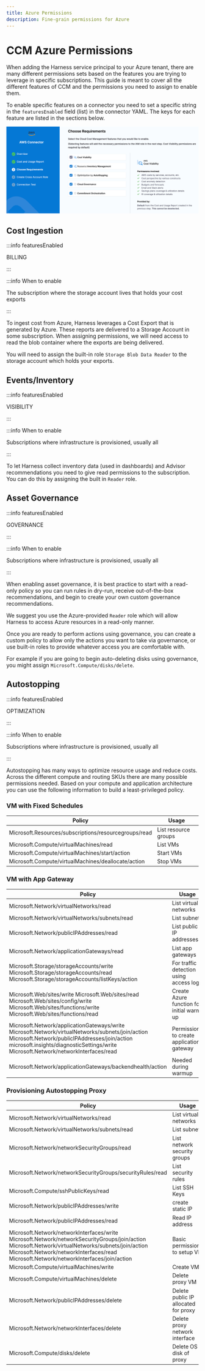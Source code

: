 ```yaml
---
title: Azure Permissions
description: Fine-grain permissions for Azure
---
```


# CCM Azure Permissions

When adding the Harness service principal to your Azure tenant, there are many different permissions sets based on the features you are trying to leverage in specific subscriptions. This guide is meant to cover all the different features of CCM and the permissions you need to assign to enable them.

To enable specific features on a connector you need to set a specific string in the `featuresEnabled` field (list) in the connector YAML. The keys for each feature are listed in the sections below.

![](../../../static/ccm-aws-connector-features.png)

## Cost Ingestion

:::info featuresEnabled

BILLING

:::

:::info When to enable

The subscription where the storage account lives that holds your cost exports

:::

To ingest cost from Azure, Harness leverages a Cost Export that is generated by Azure. These reports are delivered to a Storage Account in some subscription. When assigning permissions, we will need access to read the blob container where the exports are being delivered.

You will need to assign the built-in role `Storage Blob Data Reader` to the storage account which holds your exports.

## Events/Inventory

:::info featuresEnabled

VISIBILITY

:::

:::info When to enable

Subscriptions where infrastructure is provisioned, usually all

:::

To let Harness collect inventory data (used in dashboards) and Advisor recommendations you need to give read permissions to the subscription. You can do this by assigning the built in `Reader` role.

## Asset Governance

:::info featuresEnabled

GOVERNANCE

:::

:::info When to enable

Subscriptions where infrastructure is provisioned, usually all

:::

When enabling asset governance, it is best practice to start with a read-only policy so you can run rules in dry-run, receive out-of-the-box recommendations, and begin to create your own custom governance recommendations.

We suggest you use the Azure-provided `Reader` role which will allow Harness to access Azure resources in a read-only manner.

Once you are ready to perform actions using governance, you can create a custom policy to allow only the actions you want to take via governance, or use built-in roles to provide whatever access you are comfortable with.

For example if you are going to begin auto-deleting disks using governance, you might assign `Microsoft.Compute/disks/delete`.

## Autostopping

:::info featuresEnabled

OPTIMIZATION

:::

:::info When to enable

Subscriptions where infrastructure is provisioned, usually all

:::

Autostopping has many ways to optimize resource usage and reduce costs. Across the different compute and routing SKUs there are many possible permissions needed. Based on your compute and application architecture you can use the following information to build a least-privileged policy.

### VM with Fixed Schedules

| Policy                                                | Usage                |
|-------------------------------------------------------|----------------------|
| Microsoft.Resources/subscriptions/resourcegroups/read | List resource groups |
| Microsoft.Compute/virtualMachines/read                | List VMs             |
| Microsoft.Compute/virtualMachines/start/action        | Start VMs            |
| Microsoft.Compute/virtualMachines/deallocate/action   | Stop VMs             |

### VM with App Gateway

| Policy                                                                                                                                                                                                                                  | Usage                                     |
|-----------------------------------------------------------------------------------------------------------------------------------------------------------------------------------------------------------------------------------------|-------------------------------------------|
| Microsoft.Network/virtualNetworks/read                                                                                                                                                                                                  | List virtual networks                     |
| Microsoft.Network/virtualNetworks/subnets/read                                                                                                                                                                                          | List subnets                              |
| Microsoft.Network/publicIPAddresses/read                                                                                                                                                                                                | List public IP addresses                  |
| Microsoft.Network/applicationGateways/read                                                                                                                                                                                              | List app gateways                         |
| Microsoft.Storage/storageAccounts/write Microsoft.Storage/storageAccounts/read Microsoft.Storage/storageAccounts/listKeys/action                                                                                                        | For traffic detection using access logs   |
| Microsoft.Web/sites/write Microsoft.Web/sites/read Microsoft.Web/sites/config/write Microsoft.Web/sites/functions/write Microsoft.Web/sites/functions/read                                                                              | Create Azure function for initial warm up |
| Microsoft.Network/applicationGateways/write Microsoft.Network/virtualNetworks/subnets/join/action  Microsoft.Network/publicIPAddresses/join/action microsoft.insights/diagnosticSettings/write Microsoft.Network/networkInterfaces/read | Permissions to create application gateway |
| Microsoft.Network/applicationGateways/backendhealth/action                                                                                                                                                                              | Needed during warmup                      |

### Provisioning Autostopping Proxy

| Policy                                                                                                                                                                                                                                       | Usage                                |
|----------------------------------------------------------------------------------------------------------------------------------------------------------------------------------------------------------------------------------------------|--------------------------------------|
| Microsoft.Network/virtualNetworks/read                                                                                                                                                                                                       | List virtual networks                |
| Microsoft.Network/virtualNetworks/subnets/read                                                                                                                                                                                               | List subnets                         |
| Microsoft.Network/networkSecurityGroups/read                                                                                                                                                                                                 | List network security groups         |
| Microsoft.Network/networkSecurityGroups/securityRules/read                                                                                                                                                                                   | List security rules                  |
| Microsoft.Compute/sshPublicKeys/read                                                                                                                                                                                                         | List SSH Keys                        |
| Microsoft.Network/publicIPAddresses/write                                                                                                                                                                                                    | create static IP                     |
| Microsoft.Network/publicIPAddresses/read                                                                                                                                                                                                     | Read IP address                      |
| Microsoft.Network/networkInterfaces/write Microsoft.Network/networkSecurityGroups/join/action Microsoft.Network/virtualNetworks/subnets/join/action Microsoft.Network/networkInterfaces/read Microsoft.Network/networkInterfaces/join/action | Basic permissions to setup VM        |
| Microsoft.Compute/virtualMachines/write                                                                                                                                                                                                      | Create VM                            |
| Microsoft.Compute/virtualMachines/delete                                                                                                                                                                                                     | Delete proxy VM                      |
| Microsoft.Network/publicIPAddresses/delete                                                                                                                                                                                                   | Delete public IP allocated for proxy |
| Microsoft.Network/networkInterfaces/delete                                                                                                                                                                                                   | Delete proxy network interface       |
| Microsoft.Compute/disks/delete                                                                                                                                                                                                               | Delete OS disk of proxy              |
